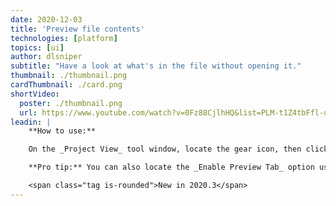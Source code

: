 ```yaml
---
date: 2020-12-03
title: 'Preview file contents'
technologies: [platform]
topics: [ui]
author: dlsniper
subtitle: "Have a look at what's in the file without opening it."
thumbnail: ./thumbnail.png
cardThumbnail: ./card.png
shortVideo:
  poster: ./thumbnail.png
  url: https://www.youtube.com/watch?v=0Fz88CjlhHQ&list=PLM-t1Z4tbFfl-umlMg_ND7gW9rGjTDzKt&index=17
leadin: |
    **How to use:**

    On the _Project View_ tool window, locate the gear icon, then click on it and select **Enable Preview Tab** option. After that, click on a file in the _Project View_ and it will allow you to preview its contents without creating a new tab that you then need to close. 

    **Pro tip:** You can also locate the _Enable Preview Tab_ option using _Search Everywhere_, _Shift + Shift_, and turn it on.

    <span class="tag is-rounded">New in 2020.3</span>
---
```

